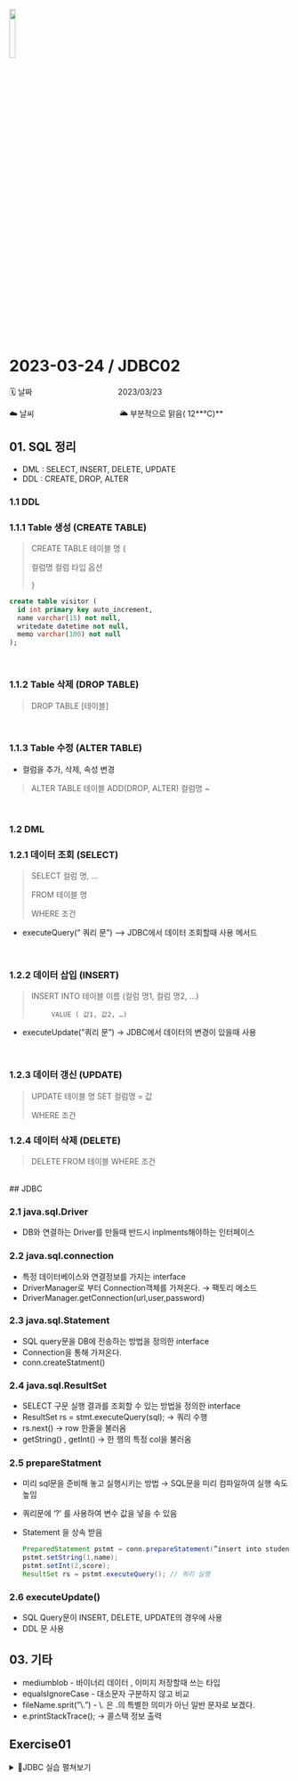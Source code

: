 <img src="https://noticon-static.tammolo.com/dgggcrkxq/image/upload/v1566913897/noticon/xbvewg1m3azbpnrzck1k.png" height="15%" width="15%"> <br/>

# 2023-03-24 / JDBC02

🗓️ 날짜           2023/03/23 

☁️ 날씨           🌥️  부분적으로 맑음( 12**°C)** 

## 01. SQL 정리

- DML :  SELECT, INSERT, DELETE, UPDATE
- DDL :  CREATE, DROP, ALTER

### 1.1 DDL

### 1.1.1 Table 생성 (CREATE TABLE)

> CREATE TABLE 테이블 명 {
> 
> 
> 컬럼명 컬럼 타입 옵션
> 
> }
> 

```sql
create table visitor (
  id int primary key auto_increment,
  name varchar(15) not null,
  writedate datetime not null,
  memo varchar(100) not null
);
```
</br>

### 1.1.2  Table 삭제 (DROP TABLE)

> DROP TABLE [테이블]
> 
</br>

### 1.1.3 Table 수정 (ALTER TABLE)

- 컬럼을 추가, 삭제, 속성 변경

> ALTER TABLE 테이블 ADD(DROP, ALTER) 컬럼명 ~
>

</br>

### 1.2 DML

### 1.2.1 데이터 조회 (SELECT)

> SELECT  컬럼 명, …
> 
> 
> FROM 테이블 명
> 
> WHERE 조건
> 
- executeQuery(” 쿼리 문”) —> JDBC에서 데이터 조회할때 사용 메서드

</br>

### 1.2.2 데이터 삽입 (INSERT)

> INSERT INTO 테이블 이름 (컬럼 명1, 컬럼 명2, …)
> 
> 
>          VALUE ( 값1, 값2, …)
> 
- executeUpdate(”쿼리 문”) → JDBC에서  데이터의 변경이 있을때 사용
</br>

### 1.2.3 데이터 갱신 (UPDATE)

> UPDATE 테이블 명 SET 컬럼명 = 값
> 
> 
> WHERE 조건
> 

### 1.2.4 데이터 삭제 (DELETE)

> DELETE FROM 테이블 WHERE 조건
>

</br>
## JDBC

### 2.1 java.sql.Driver

- DB와 연결하는 Driver를 만들때 반드시 inplments해야하는 인터페이스


### 2.2 java.sql.connection

- 특정 데이터베이스와 연결정보를 가지는 interface
- DriverManager로 부터 Connection객체를 가져온다. → 팩토리 메소드
- DriverManager.getConnection(url,user,password)

### 2.3 java.sql.Statement

- SQL query문을 DB에 전송하는 방법을 정의한 interface
- Connection을 통해 가져온다.
- conn.createStatment()

### 2.4 java.sql.ResultSet

- SELECT 구문 실행 결과를 조회할 수 있는 방법을 정의한 interface
- ResultSet rs = stmt.executeQuery(sql); → 쿼리 수행
- rs.next() → row 한줄을 불러옴
- getString() , getInt() → 한 행의 특정 col을 불러옴

### 2.5 prepareStatment

- 미리 sql문을 준비해 놓고 실행시키는 방법 → SQL문을 미리 컴파일하여 실행 속도 높임
- 쿼리문에 ‘?’ 를 사용하여 변수 값을 넣을 수 있음
- Statement 을 상속 받음
    
    ```java
    PreparedStatement pstmt = conn.prepareStatement(”insert into student values (?,?); //쿼리 준비
    pstmt.setString(1,name);
    pstmt.setInt(2,score);
    ResultSet rs = pstmt.executeQuery(); // 쿼리 실행
    ```
    

### 2.6 executeUpdate()

- SQL Query문이  INSERT, DELETE, UPDATE의 경우에 사용
- DDL 문 사용

## 03. 기타

- mediumblob -  바이너리 데이터 , 이미지 저장할때 쓰는 타입
- equalsIgnoreCase - 대소문자 구분하지 않고 비교
- fileName.sprit(”\\.”) - \\. 은 .의 특별한 의미가 아닌 일반 문자로 보겠다.
- e.printStackTrace(); → 콜스택 정보 출력

## Exercise01

<details >
 <summary> 📜JDBC 실습 펼쳐보기</summary>
<div markdown="1">

1️⃣ **[ 실습 1 ] - Create**

(1) 구현 클래스명 : CreateBookLab

- DB 서버에 접속한다.
- 다음 사양의 테이블을 생성하는 JDBC 프로그램을 구현한다.
    
      테이블명 : book
      컬럼 :  도서명, 가격, 도서분류
       id - 식별값, Auto Increment 적용 - int
               title - 한글기준 30자까지 저장할 수 있게 varchar 타입 사용 - varchar(90)
               price - 숫자를 저장할 수 있는 숫자타입 - int
               kind - 영문기준 3자까지 저장할 수 있게 char 타입 사용 - char(3)
                  	b01 - 프로그래밍 언어
      b02 - 웹 프로그래밍
      b03 - 빅데이터
      b04 - 데이터베이스
      b05 - 인프라
    
- 성공적으로 수행되면 "book 테이블 생성 완료!"메시지를 출력하고 종료한다.
- 오류 발생시에는 "오류발생"이라는 메시지를 출력하고 콜스택정보도 출력한다.

```java
public class CreateBookLab {
	public static void main(String[] args) {
		//DB 정보 생략 url,user,passwd
		String sql = "create table book (id int primary key auto_increment, title varchar(90), price int, kind char(3)) ";
		
		try(Connection conn = DriverManager.getConnection(url,user,passwd);
				Statement stmt = conn.createStatement();){
				stmt.executeUpdate(sql);
				System.out.println("book 테이블 생성 완료!");
		}catch(SQLException e ) {
			System.out.println("오류발생 : "+e.getMessage());
			e.printStackTrace();
		}

	}
}
```

</br>

2️⃣ **[ 실습 2 ] - Insert**

(2) 구현 클래스명 : InsertBookLab

- DB 서버에 접속한다.
- 도서명과 가격을 표준 출력으로 입력받고 도서분류 정보를 선택하게 하여 입력 정보를 book 테이블에 저장한다.
- 한 번 입력을 받은 후에는 계속 입력을 윈하는지 문의하고 원할 때까지 반복 처리되도록 한다.
- 도서분류의 경우에는 입력된 숫자에 따라서 b01, b02, b03, b04, b05 중에 한 개를 입력한다.
- PreparedStatement 를 반드시 사용한다.
    
    도서명을 입력하세요 :
    가격을 입력하세요 :
    도서분류에 대한 넘버를 입력하세요.
    1. 프로그래밍 언어
    2. 웹 프로그래밍
    3. 빅데이터
    4. 데이터베이스
    5. 인프라
    선택(1~5) :
    
    정보가 입력되었습니다.
    
    계속 입력하겠습니까?(y/n)
    
- 종료할 때는 "X개의 데이터 입력 완료!" 메시지를 출력한다.

```java
public static void main(String[] args) {
		//DB 정보 생략 url,user,passwd
		String sql = "insert into book (title, price, kind) values (?, ?, ?)";

		try (Connection conn = DriverManager.getConnection(url, user, passwd);
				PreparedStatement pstmt = conn.prepareStatement(sql);
				Scanner sc = new Scanner(System.in);) {

			String title;
			int price, num, cnt = 0;
			String check;

			while (true) {
				System.out.print("도서명을 입력하세요 : ");
				title = sc.nextLine();
				System.out.print("가격을 입력하세요 : ");
				price = Integer.parseInt(sc.nextLine());
				System.out.println("도서분류에 대한 넘버를 입력하세요.\n" + "1.프로그래밍 언어\n" + "2. 웹 프로그래밍\n" + "3. 빅데이터\n"
						+ "4. 데이터베이스\n" + "5. 인프라");
				System.out.print("선택(1~5) : ");
				num = Integer.parseInt(sc.nextLine());
				
				if(num>5 || num<1) {
					System.out.println("잘못된 입력입니다. 다시 입력해 주세요");
					continue;
				}
				
				pstmt.setString(1, title);
				pstmt.setInt(2, price);
				pstmt.setString(3, "b0"+num);
				
				pstmt.executeUpdate();

				cnt++;
				System.out.println("정보가 입력되었습니다.");
				
				System.out.print("계속 입력하겠습니까? (y/n) : ");
				check = sc.nextLine();

				if (check.equalsIgnoreCase("N") ) {
					System.out.println("\n"+cnt + "개의 데이터 입력 완료!");
					break;
				}
			}

		} catch (Exception e) {
			System.out.println("\n오류 발생" );
			 e.printStackTrace();
		}

	}
}
```

</br>

3️⃣ **[ 실습 3 ] - Select**

(3) 구현 클래스명 : SelectBookLab

- 수행을 시작하면 다음과 같은 메뉴를 출력한다.
    1. 모두 출력하기
    2. 가격이 높은 순으로 출력하기
    3. 20000 이상의 도서들만 출력하기
    4. 웹 프로그래밍 도서들만 출력하기
    5. 데이터베이스와 인프라 도서들만 출력하기
    6. 도서명에 '자바'를 포함하는 도서들만 출력하기
    6. 분류별 도서 가격의 평균을 출력하기
    
    원하는 메뉴의 번호를 선택 :
    
- 반복 처리하게 구현한다.(계속 처리하겠는지 프롬프트하고 계속하겠다고 하면 메뉴 출력부터 반복)
- 가격은 천단위 , 를 추가하고 '원'을 붙여서 출력한다.
- 1번과 2번은 4개의 컬럼을 모두 출력한다. (모든 행, 모든 열)
- 3번, 4번, 5번, 6번은 도서제목과 가격만 출력한다.
- 7번은 다음과 같은 형식으로 출력한다.
    
    프로그래밍 언어 도서들의 가격 평균은 x,xxx원입니다.
    웹 프로그래밍 도서들의 가격 평균은 x,xxx원입니다.
    빅데이터 도서들의 가격 평균은 x,xxx원입니다.
    데이터베이스 도서들의 가격 평균은 x,xxx원입니다.
    인프라 도서들의 가격 평균은 x,xxx원입니다.
    
    도서가 없는 분류의 정보는 제외한다.
    

```java

public class SelectBookLab {

	public static void main(String[] args) {
		//DB 정보 생략 url,user,passwd

		int option;
		String sql = "";
		String check = "Y";

		Scanner sc = new Scanner(System.in);

		do {
			System.out.println("*******************메뉴**********************");
			System.out.println("1. 모두 출력하기\n" + "2. 가격이 높은 순으로 출력하기\n" + "3. 20000 이상의 도서들만 출력하기 \n"
					+ "4. 웹 프로그래밍 도서들만 출력하기\n" + "5. 데이터베이스와 인프라 도서들만 출력하기\n" + "6. 도서명에 '자바'를 포함하는 도서들만 출력하기\n"
					+ "7. 분류별 도서 가격의 평균 출력하기\n");
			System.out.println("***********************************************");
			System.out.print("\n원하는 메뉴의 번호를 선택 : ");
			option = Integer.parseInt(sc.nextLine());

			if (option < 1 || option > 5) {
				System.out.println("다시 입력하세요.");
				continue;
			} else {
				sql = inputQuery(option);
			}
			System.out.println();

			// sql 메서드 호출

			try (Connection conn = DriverManager.getConnection(url, user, passwd);
					Statement stmt = conn.createStatement();
					ResultSet rs = stmt.executeQuery(sql);) {

				if (rs.next()) {
					do {
						printBook(option, rs); // 출력 메서드 호출
					} while (rs.next());
				} else {
					System.out.println("데이터가 없습니다.");
				}

			} catch (SQLException e) {
				System.out.println("SQL오류 : " + e.getMessage());
			} catch (Exception e) {
				System.out.println(e.getMessage());
			}

			System.out.print("\n\n계속 입력하겠습니까? (y/n) : ");
			check = sc.nextLine();

			System.out.println();
		} while (check.equalsIgnoreCase("Y"));
		System.out.println("종료하겠습니다.");
		sc.close();
	}

	static String inputQuery(int num) {
		String sql = "";
		switch (num) {
		case 1:
			sql = "select id, title, price, kind  from book";
			break;
		case 2:
			sql = "select  id, title, price, kind from book order by price desc";
			break;
		case 3:
			sql = "select title, price from book where price >= 20000";
			break;
		case 4:
			sql = "select title, price from book where kind = 'b02' ";
			break;
		case 5:
			sql = "select title , price from book where kind = 'b04' or kind = 'b05'";
			break;
		case 6:
			sql = "select title , price from book where title like '%자바%'";
			break;
		case 7:
			sql = "select  kind , format(avg(price),0) avg from book group by kind ";
			break;
		}

		return sql;
	}

	static void printBook(int option, ResultSet rs) throws Exception {
		String[] kindbook = { "프로그래밍 언어", "웹 프로그래밍", "빅데이터", "데이터 베이스", "인프라" };

		switch (option) {
		case 1:
		case 2:
			System.out.printf("id :  %-3s\ttitle : %-15s\t price : %,d\t  kind : %s \n", rs.getInt("id"),
					rs.getString("title"), rs.getInt("price"), rs.getString("kind"));
			break;
		case 3:
		case 4:
		case 5:
		case 6:
			System.out.printf("title : %-10s\tprice : %,d\n", rs.getString("title"), rs.getInt("price"));
			break;
		case 7:
			int index = Integer.parseInt(rs.getString("kind").substring(2)) - 1;
			System.out.printf("%s 도서들의 가격 평균은 %s원 입니다.\n", kindbook[index], rs.getString("avg"));
			break;
		}
	}

}
```

</div>
</details>
